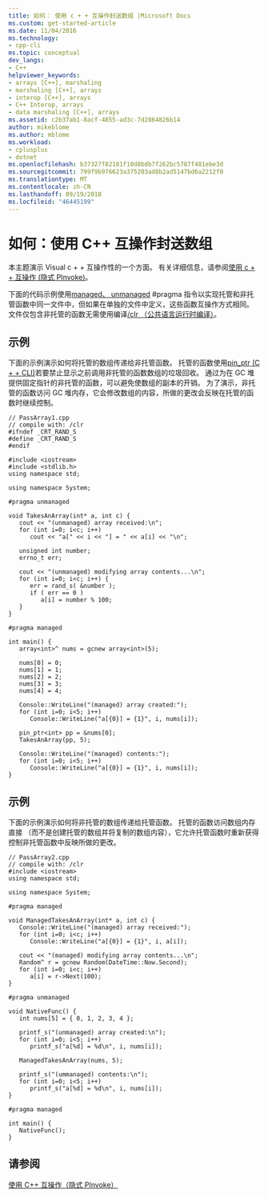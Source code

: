 ```yaml
---
title: 如何： 使用 c + + 互操作封送数组 |Microsoft Docs
ms.custom: get-started-article
ms.date: 11/04/2016
ms.technology:
- cpp-cli
ms.topic: conceptual
dev_langs:
- C++
helpviewer_keywords:
- arrays [C++], marshaling
- marshaling [C++], arrays
- interop [C++], arrays
- C++ Interop, arrays
- data marshaling [C++], arrays
ms.assetid: c2b37ab1-8acf-4855-ad3c-7d2864826b14
author: mikeblome
ms.author: mblome
ms.workload:
- cplusplus
- dotnet
ms.openlocfilehash: b37327f82181f10d8bdb7f262bc5787f481ebe3d
ms.sourcegitcommit: 799f9b976623a375203ad8b2ad5147bd6a2212f0
ms.translationtype: MT
ms.contentlocale: zh-CN
ms.lasthandoff: 09/19/2018
ms.locfileid: "46445199"
---
```

# <a name="how-to-marshal-arrays-using-c-interop"></a>如何：使用 C++ 互操作封送数组

本主题演示 Visual c + + 互操作性的一个方面。 有关详细信息，请参阅[使用 c + + 互操作 (隐式 PInvoke)](../dotnet/using-cpp-interop-implicit-pinvoke.md)。

下面的代码示例使用[managed、 unmanaged](../preprocessor/managed-unmanaged.md) #pragma 指令以实现托管和非托管函数中同一文件中，但如果在单独的文件中定义，这些函数互操作方式相同。 文件仅包含非托管的函数无需使用编译[/clr （公共语言运行时编译）](../build/reference/clr-common-language-runtime-compilation.md)。

## <a name="example"></a>示例

下面的示例演示如何将托管的数组传递给非托管函数。 托管的函数使用[pin_ptr (C + + CLI)](../windows/pin-ptr-cpp-cli.md)若要禁止显示之前调用非托管的函数数组的垃圾回收。 通过为在 GC 堆提供固定指针的非托管的函数，可以避免使数组的副本的开销。 为了演示，非托管的函数访问 GC 堆内存，它会修改数组的内容，所做的更改会反映在托管的函数时继续控制。

```
// PassArray1.cpp
// compile with: /clr
#ifndef _CRT_RAND_S
#define _CRT_RAND_S
#endif

#include <iostream>
#include <stdlib.h>
using namespace std;

using namespace System;

#pragma unmanaged

void TakesAnArray(int* a, int c) {
   cout << "(unmanaged) array received:\n";
   for (int i=0; i<c; i++)
      cout << "a[" << i << "] = " << a[i] << "\n";

   unsigned int number;
   errno_t err;

   cout << "(unmanaged) modifying array contents...\n";
   for (int i=0; i<c; i++) {
      err = rand_s( &number );
      if ( err == 0 )
         a[i] = number % 100;
   }
}

#pragma managed

int main() {
   array<int>^ nums = gcnew array<int>(5);

   nums[0] = 0;
   nums[1] = 1;
   nums[2] = 2;
   nums[3] = 3;
   nums[4] = 4;

   Console::WriteLine("(managed) array created:");
   for (int i=0; i<5; i++)
      Console::WriteLine("a[{0}] = {1}", i, nums[i]);

   pin_ptr<int> pp = &nums[0];
   TakesAnArray(pp, 5);

   Console::WriteLine("(managed) contents:");
   for (int i=0; i<5; i++)
      Console::WriteLine("a[{0}] = {1}", i, nums[i]);
}
```

## <a name="example"></a>示例

下面的示例演示如何将非托管的数组传递给托管函数。 托管的函数访问数组内存直接 （而不是创建托管的数组并将复制的数组内容），它允许托管函数时重新获得控制非托管函数中反映所做的更改。

```
// PassArray2.cpp
// compile with: /clr
#include <iostream>
using namespace std;

using namespace System;

#pragma managed

void ManagedTakesAnArray(int* a, int c) {
   Console::WriteLine("(managed) array received:");
   for (int i=0; i<c; i++)
      Console::WriteLine("a[{0}] = {1}", i, a[i]);

   cout << "(managed) modifying array contents...\n";
   Random^ r = gcnew Random(DateTime::Now.Second);
   for (int i=0; i<c; i++)
      a[i] = r->Next(100);
}

#pragma unmanaged

void NativeFunc() {
   int nums[5] = { 0, 1, 2, 3, 4 };

   printf_s("(unmanaged) array created:\n");
   for (int i=0; i<5; i++)
      printf_s("a[%d] = %d\n", i, nums[i]);

   ManagedTakesAnArray(nums, 5);

   printf_s("(ummanaged) contents:\n");
   for (int i=0; i<5; i++)
      printf_s("a[%d] = %d\n", i, nums[i]);
}

#pragma managed

int main() {
   NativeFunc();
}
```

## <a name="see-also"></a>请参阅

[使用 C++ 互操作（隐式 PInvoke）](../dotnet/using-cpp-interop-implicit-pinvoke.md)